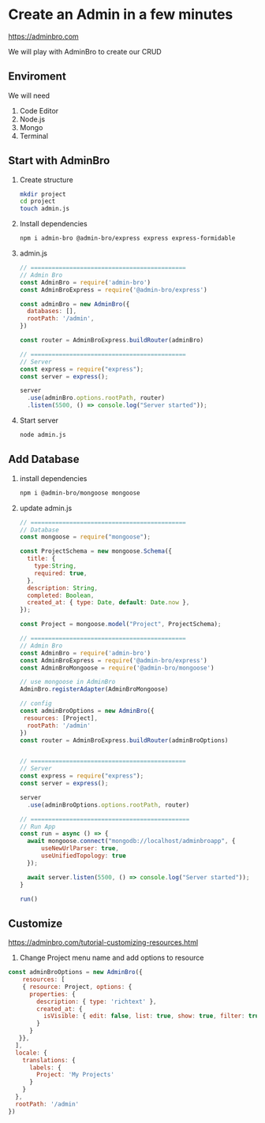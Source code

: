 # Create an Admin in a few minutes

https://adminbro.com

We will play with AdminBro to create our CRUD

## Enviroment

We will need

1. Code Editor
2. Node.js
3. Mongo
4. Terminal



## Start with AdminBro

1. Create structure

   ```sh
   mkdir project
   cd project
   touch admin.js
   ```

2. Install dependencies

   ```sh
   npm i admin-bro @admin-bro/express express express-formidable
   ```

3. admin.js

   ```js
   // ============================================
   // Admin Bro
   const AdminBro = require('admin-bro')
   const AdminBroExpress = require('@admin-bro/express')

   const adminBro = new AdminBro({
     databases: [],
     rootPath: '/admin',
   })

   const router = AdminBroExpress.buildRouter(adminBro)

   // ============================================
   // Server
   const express = require("express");
   const server = express();

   server
     .use(adminBro.options.rootPath, router)
     .listen(5500, () => console.log("Server started"));
   ```

4. Start server

   ```sh
   node admin.js
   ```



## Add Database

1. install dependencies

   ```sh
   npm i @admin-bro/mongoose mongoose
   ```

2. update admin.js

   ```js
   // ============================================
   // Database
   const mongoose = require("mongoose");

   const ProjectSchema = new mongoose.Schema({
     title: {
       type:String,
       required: true,
     },
     description: String,
     completed: Boolean,
     created_at: { type: Date, default: Date.now },
   });

   const Project = mongoose.model("Project", ProjectSchema);

   // ============================================
   // Admin Bro
   const AdminBro = require('admin-bro')
   const AdminBroExpress = require('@admin-bro/express')
   const AdminBroMongoose = require('@admin-bro/mongoose')

   // use mongoose in AdminBro
   AdminBro.registerAdapter(AdminBroMongoose)

   // config
   const adminBroOptions = new AdminBro({
   	resources: [Project],
     rootPath: '/admin'
   })
   const router = AdminBroExpress.buildRouter(adminBroOptions)


   // ============================================
   // Server
   const express = require("express");
   const server = express();

   server
     .use(adminBroOptions.options.rootPath, router)

   // =============================================
   // Run App
   const run = async () => {
     await mongoose.connect("mongodb://localhost/adminbroapp", {
         useNewUrlParser: true,
         useUnifiedTopology: true
     });

     await server.listen(5500, () => console.log("Server started"));
   }

   run()
   ```



## Customize

https://adminbro.com/tutorial-customizing-resources.html

1. Change Project menu name and add options to resource

```js
const adminBroOptions = new AdminBro({
	resources: [
    { resource: Project, options: {
      properties: {
        description: { type: 'richtext' },
        created_at: {
          isVisible: { edit: false, list: true, show: true, filter: true }
        }
      }
   }},
  ],
  locale: {
    translations: {
      labels: {
        Project: 'My Projects'
      }
    }
  },
  rootPath: '/admin'
})
```